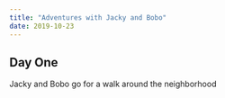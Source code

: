 ```yaml
---
title: "Adventures with Jacky and Bobo"
date: 2019-10-23
---
```


## Day One

Jacky and Bobo go for a walk around the neighborhood

